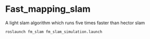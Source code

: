 # Fast_mapping_slam
A light slam algorithm which runs five times faster than hector slam
```shell
roslaunch fm_slam fm_slam_simulation.launch

```
